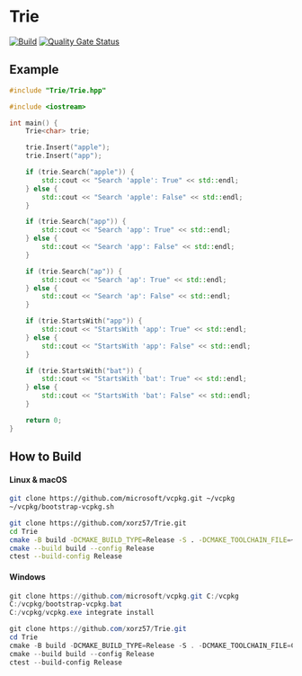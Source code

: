 # Trie

[![Build](https://github.com/xorz57/Trie/actions/workflows/Build.yml/badge.svg)](https://github.com/xorz57/Trie/actions/workflows/Build.yml)
[![Quality Gate Status](https://sonarcloud.io/api/project_badges/measure?project=xorz57_Trie&metric=alert_status)](https://sonarcloud.io/summary/new_code?id=xorz57_Trie)

## Example

```cpp
#include "Trie/Trie.hpp"

#include <iostream>

int main() {
    Trie<char> trie;

    trie.Insert("apple");
    trie.Insert("app");

    if (trie.Search("apple")) {
        std::cout << "Search 'apple': True" << std::endl;
    } else {
        std::cout << "Search 'apple': False" << std::endl;
    }

    if (trie.Search("app")) {
        std::cout << "Search 'app': True" << std::endl;
    } else {
        std::cout << "Search 'app': False" << std::endl;
    }

    if (trie.Search("ap")) {
        std::cout << "Search 'ap': True" << std::endl;
    } else {
        std::cout << "Search 'ap': False" << std::endl;
    }

    if (trie.StartsWith("app")) {
        std::cout << "StartsWith 'app': True" << std::endl;
    } else {
        std::cout << "StartsWith 'app': False" << std::endl;
    }

    if (trie.StartsWith("bat")) {
        std::cout << "StartsWith 'bat': True" << std::endl;
    } else {
        std::cout << "StartsWith 'bat': False" << std::endl;
    }

    return 0;
}
```

## How to Build

#### Linux & macOS

```bash
git clone https://github.com/microsoft/vcpkg.git ~/vcpkg
~/vcpkg/bootstrap-vcpkg.sh

git clone https://github.com/xorz57/Trie.git
cd Trie
cmake -B build -DCMAKE_BUILD_TYPE=Release -S . -DCMAKE_TOOLCHAIN_FILE=~/vcpkg/scripts/buildsystems/vcpkg.cmake
cmake --build build --config Release
ctest --build-config Release
```

#### Windows

```powershell
git clone https://github.com/microsoft/vcpkg.git C:/vcpkg
C:/vcpkg/bootstrap-vcpkg.bat
C:/vcpkg/vcpkg.exe integrate install

git clone https://github.com/xorz57/Trie.git
cd Trie
cmake -B build -DCMAKE_BUILD_TYPE=Release -S . -DCMAKE_TOOLCHAIN_FILE=C:/vcpkg/scripts/buildsystems/vcpkg.cmake
cmake --build build --config Release
ctest --build-config Release
```
